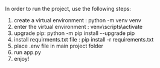 In order to run the project, use the following steps:
1. create a virtual environment : python -m venv venv
2. enter the virtual environment : venv\scripts\activate
3. upgrade pip: python -m pip install --upgrade pip
4. install requirments.txt file : pip install -r requirements.txt
5. place .env file in main project folder
6. run app.py
7. enjoy!
